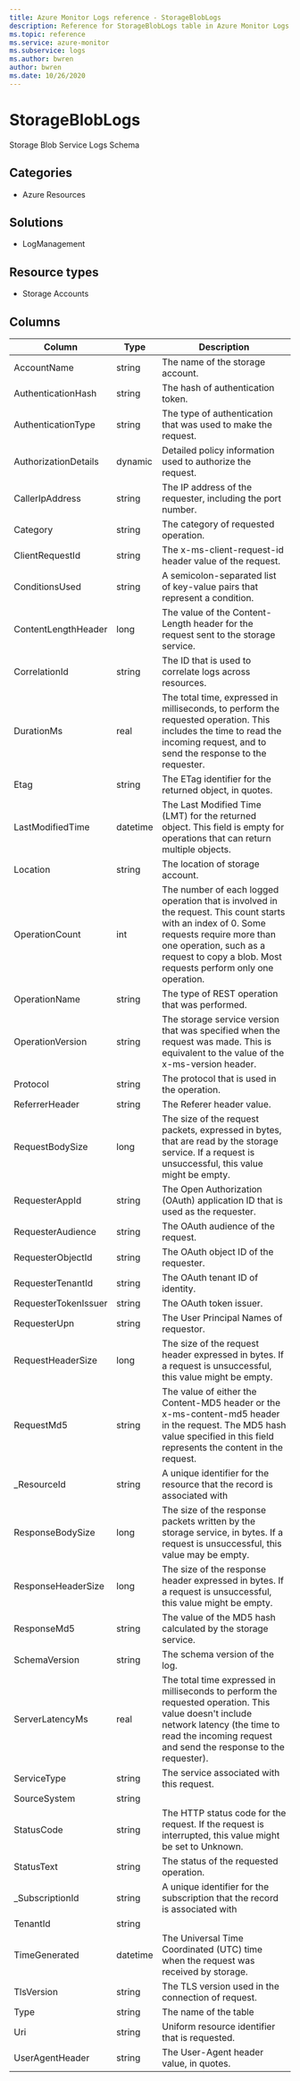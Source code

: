 ```yaml
---
title: Azure Monitor Logs reference - StorageBlobLogs
description: Reference for StorageBlobLogs table in Azure Monitor Logs.
ms.topic: reference
ms.service: azure-monitor
ms.subservice: logs
ms.author: bwren
author: bwren
ms.date: 10/26/2020
---
```


# StorageBlobLogs

 Storage Blob Service Logs Schema

## Categories

- Azure Resources
## Solutions

- LogManagement
## Resource types

- Storage Accounts




## Columns

|Column|Type|Description|
|---|---|---|
|AccountName|string|The name of the storage account.|
|AuthenticationHash|string|The hash of authentication token.|
|AuthenticationType|string|The type of authentication that was used to make the request.|
|AuthorizationDetails|dynamic|Detailed policy information used to authorize the request.|
|CallerIpAddress|string|The IP address of the requester, including the port number.|
|Category|string|The category of requested operation.|
|ClientRequestId|string|The x-ms-client-request-id header value of the request.|
|ConditionsUsed|string|A semicolon-separated list of key-value pairs that represent a condition.|
|ContentLengthHeader|long|The value of the Content-Length header for the request sent to the storage service.|
|CorrelationId|string|The ID that is used to correlate logs across resources.|
|DurationMs|real|The total time, expressed in milliseconds, to perform the requested operation. This includes the time to read the incoming request, and to send the response to the requester.|
|Etag|string|The ETag identifier for the returned object, in quotes.|
|LastModifiedTime|datetime|The Last Modified Time (LMT) for the returned object. This field is empty for operations that can return multiple objects.|
|Location|string|The location of storage account.|
|OperationCount|int|The number of each logged operation that is involved in the request. This count starts with an index of 0. Some requests require more than one operation, such as a request to copy a blob. Most requests perform only one operation.|
|OperationName|string|The type of REST operation that was performed.|
|OperationVersion|string|The storage service version that was specified when the request was made. This is equivalent to the value of the x-ms-version header.|
|Protocol|string|The protocol that is used in the operation.|
|ReferrerHeader|string|The Referer header value.|
|RequestBodySize|long|The size of the request packets, expressed in bytes, that are read by the storage service. If a request is unsuccessful, this value might be empty.|
|RequesterAppId|string|The Open Authorization (OAuth) application ID that is used as the requester.|
|RequesterAudience|string|The OAuth audience of the request.|
|RequesterObjectId|string|The OAuth object ID of the requester.|
|RequesterTenantId|string|The OAuth tenant ID of identity.|
|RequesterTokenIssuer|string|The OAuth token issuer.|
|RequesterUpn|string|The User Principal Names of requestor.|
|RequestHeaderSize|long|The size of the request header expressed in bytes. If a request is unsuccessful, this value might be empty.|
|RequestMd5|string|The value of either the Content-MD5 header or the x-ms-content-md5 header in the request. The MD5 hash value specified in this field represents the content in the request.|
|_ResourceId|string|A unique identifier for the resource that the record is associated with|
|ResponseBodySize|long|The size of the response packets written by the storage service, in bytes. If a request is unsuccessful, this value may be empty.|
|ResponseHeaderSize|long|The size of the response header expressed in bytes. If a request is unsuccessful, this value might be empty.|
|ResponseMd5|string|The value of the MD5 hash calculated by the storage service.|
|SchemaVersion|string|The schema version of the log.|
|ServerLatencyMs|real|The total time expressed in milliseconds to perform the requested operation. This value doesn't include network latency (the time to read the incoming request and send the response to the requester).|
|ServiceType|string|The service associated with this request.|
|SourceSystem|string||
|StatusCode|string|The HTTP status code for the request. If the request is interrupted, this value might be set to Unknown.|
|StatusText|string|The status of the requested operation.|
|_SubscriptionId|string|A unique identifier for the subscription that the record is associated with|
|TenantId|string||
|TimeGenerated|datetime|The Universal Time Coordinated (UTC) time when the request was received by storage.|
|TlsVersion|string|The TLS version used in the connection of request.|
|Type|string|The name of the table|
|Uri|string|Uniform resource identifier that is requested.|
|UserAgentHeader|string|The User-Agent header value, in quotes.|
